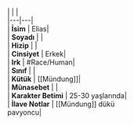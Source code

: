|  |  |<br>|---|---|<br>| **İsim** | Elias|<br>| **Soyadı** | |<br>| **Hizip** | |<br>| **Cinsiyet** | Erkek|<br>| **Irk** | #Race/Human|<br>| **Sınıf** | |<br>| **Kütük** | [[Mündung]]|<br>| **Münasebet** | |<br>| **Karakter Betimi** | 25-30 yaşlarında|<br>| **İlave Notlar** | [[Mündung]] dükü<br>pavyoncu|<br>